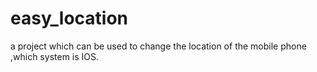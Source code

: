 # easy_location
a project which can be used to change the location of the mobile phone ,which system is IOS.
